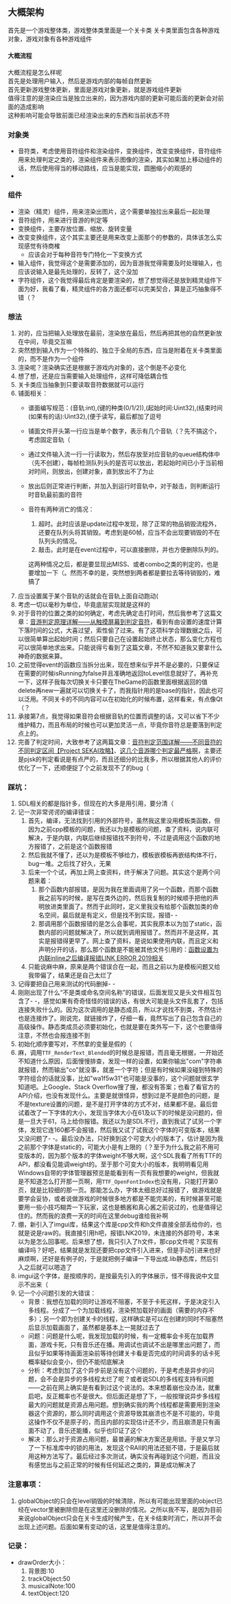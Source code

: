 ﻿## 大概架构
首先是一个游戏整体类，游戏整体类里面是一个关卡类
关卡类里面包含各种游戏对象，游戏对象有各种游戏组件
#### 大概流程
大概流程是怎么样呢  
首先是处理用户输入，然后是游戏内部的每帧自然更新  
首先更新游戏整体更新，里面是游戏对象更新，就是游戏组件更新  
值得注意的是渲染应当是独立出来的，因为游戏内部的更新可能后面的更新会对前面的造成影响  
这种影响可能会导致前面已经渲染出来的东西和当前状态不符  

### 对象类
+ 音符类，考虑使用音符组件和渲染组件，变换组件，改变变换组件，音符组件用来处理判定之类的，渲染组件来表示图像的渲染，其实如果加上移动组件的话，然后使用得当的移动路线，应当是能实现，圆圈缩小的观感的  
+ 

### 组件
+ 渲染（精灵）组件，用来渲染出图片，这个需要单独拉出来最后一起处理
+ 音符组件，用来进行音游的判定等
+ 变换组件，主要存放位置、缩放、旋转变量
+ 改变变换组件，这个其实主要还是用来改变上面那个的参数的，具体该怎么实现感觉有待商榷
    + 应该会对于每种音符专门特化一下变换方式
+ 输入组件，我觉得这个是需要添加的，因为音游我觉得需要及时处理输入，也应该说输入是最先处理的，反转了，这个没加
+ 字符组件，这个我觉得最后肯定是要渲染的，想了想觉得还是放到精灵组件下面为好，我看了看，精灵组件的各方面还都可以完美契合，算是正巧抽象得不错（？

### 想法
1. 对的，应当把输入处理放在最前，渲染放在最后，然后再把其他的自然更新放在中间，毕竟交互嘛
1. 突然想到输入作为一个特殊的、独立于全局的东西，应当是附着在关卡类里面的，而不是作为一个组件
1. 渲染呢？渲染确实还是根据于游戏内对象的，这个倒是不必变化
1. 想了想，还是应当需要输入处理组件，这样可降低耦合性
1. 关卡类应当抽象到只要读取音符数据就可以运行
1. 铺面相关：
    + 谱面编写规范：(音轨:int),(键的种类(0/1/2)),(起始时间:Uint32),(结束时间(如果有的话):Uint32),{便于读写，最后都加了逗号
    + 铺面文件开头第一行应当是单个数字，表示有几个音轨（？先不搞这个，考虑固定音轨（
    + 通过文件输入流一行一行读取为，然后存放至对应音轨的queue结构体中（先不创建），每帧检测队列头的是否可以放出，若起始时间已小于当前相对时间，则放出，创建对象，直到放出不了为止
    + 放出后则正常进行判断，并加入到运行时音轨中，对于敲击，则判断运行时音轨最前面的音符
    + 音符有两种消亡的情况：
        1. 超时。此时应该是update过程中发现，除了正常的物品销毁流程外，还要在队列头将其销毁。考虑到是60帧，应当不会出现要销毁的不在队列头的情况。
        2. 敲击。此时是在event过程中，可以直接删除，并也方便删除队列的。

        这两种情况之后，都是要显现出MISS、或者combo之类的判定的，也是要增加一下（。然而不幸的是，突然想到两者都是要拉去等待销毁的，难搞了
1. 应当设置属于某个音轨的话就会在音轨上面自动跑动(
1. 考虑一切以毫秒为单位，毕竟底层实现就是这样的
1. 对于音符的位置之类的如何确定，考虑先确定击打时间，然后我参考了这篇文章：[音游判定原理详解——从触摸屏幕到判定音符](https://www.bilibili.com/read/cv13690032/)，看到有由设置的速度计算下落时间的公式，大喜过望，索性偷了过来。有了这项科学合理数据之后，可以很简单算出起始时间；然后只要自己在设置起始终止状态，那么变化方程也可以很简单地求出来。只能说得亏看到了这篇文章，不然不知道我又要拿什么神奇的数据来算。
1. 之前觉得event的函数应当拆分出来，现在想来似乎并不是必要的，只要保证在需要的时候isRunning为false并且准确地返回toLevel信息就好了。再补充一下，这样子我每次切换关卡只要在TheGame的函数里面根据返回的值delete再new一遍就可以切换关卡了，而我指针用的是base的指针，因此也可以泛用。不同关卡的不同内容可以在初始化的时候布置，这样看来，有点像Qt（？
1. 承接第7点，我觉得如果音符会根据音轨的位置而调整的话，又可以省下不少维护精力，而且布局的时候也可以更加灵活一点，毕竟你音符总是要落到判定点上的。
1. 完善了判定时间，大致参考了这两篇文章：[音符判定范围详解——不同音符的不同判定区间【Project SEKAI攻略】](https://www.bilibili.com/read/cv13712799/)、[这几个音游哪个判定最严格啊](https://tieba.baidu.com/p/6789994052)，主要还是pjsk的判定看说是有点严的，而且还细分的比我多，所以根据其他人的评价优化了一下，还顺便捉了个之前发现不了的bug（

### 踩坑：
1. SDL相关的都是指针多，但现在的大多是用引用，要分清（
2. 记一次非常谔谔的编译错误：
    1. 首先，编译，无法找到引用的外部符号，虽然我这里没用模板类函数，但因为之前cpp模板的问题，我还以为是模板的问题，查了资料，说内联可解决，于是内联，内联后继续报错找不到符号，不过是调用这个函数的地方报错了，之前是这个函数报错
    1. 然后我就不懂了，还以为是模板不够给力，模板嵌模板再嵌结构体不行，bug一堆。之后找了好久，无果
    1. 后来一个个试，再加上网上查资料，终于解决了问题。其实这个是两个问题来着：
        1. 那个函数内部报错，是因为我在里面调用了另一个函数，而那个函数我之前写的时候，是写在类外边的，然后我复制的时候顺手把他的声明放进类里面了。然而于此同时，定义里我没有给那个函数加类的命名空间，最后就是有定义，但是找不到实现，报错- -
        2. 那调用那个函数报错的是怎么会事呢，其实我原本以为加了static，函数内部的问题就解决了，所以就到调用报错了。然而并不是这样，其实是报错得更早了。网上查了资料，是说如果使用内联，而且定义和声明分开的话，那么那个函数是不能被其他文件引用的：[函数设置为内联inline之后编译报错LINK ERROR 2019相关](https://blog.csdn.net/LL596214569/article/details/83794264)
    1. 只能说麻中麻，原来是两个错误合在一起，而且之前以为是模板问题又给我带偏了，结果还是自己太烂了
1. 记得要把自己用来测试的代码删掉- -
1. 刚刚出现了什么“不是类或命名空间名称”的错误，后面发现又是头文件相互包含了- -，感觉如果有奇奇怪怪的错误的话，有很大可能是头文件乱套了，包括连接失败什么的。因为这次调用的是静态成员，所以才说找不到类，不然估计也是连接炸了。刚说完，就链接炸了，仔细一看，竟然写出了自己包含自己的高级操作。静态类成员必须要初始化，也就是要在类外写一下，这个也要值得注意，不然也会报连接不到
1. 初始化顺序要写对，不然拿的变量是假的（
1. 麻，调用`TTF_RenderText_Blended`的时候总是报错，而且毫无根据，一开始还不知道什么原因，后面慢慢排查，发现一样的设置，如果你输出"com"字符串就报错，然而输出"co"就没事，就差一个字符；但是有时候如果没碰到特殊的字符组合的话就没事，比如"wa1f5w31"也可能是没事的，这个问题就很玄学知道吧。上Google、Stack Overflow搜了搜，都没有答案；也看了看官方的API介绍，也没有发现什么。主要是就很怪异，想到过是不是颜色的问题，是不是texture设置的问题，是不是打开字体的方式不对，结果都不是。最后尝试着改了一下字体的大小，发现当字体大小在61及以下的时候是没问题的，但是一旦大于61，马上给你报错。我还以为是SDL不行，直到我试了试另一个字体，发现它连160都不会报错，然后我又试了试我这个字体的可变版本，结果又没问题了- -。最后没办法，只好换到这个可变大小的版本了，估计是因为我之前那个字体是static的，可能大小是有上限的（？至于为什么我之前不用可变版本的，因为那个版本的字体weight不够大啊，这个SDL我看了所有TTF的API，都没看见能调weight的。至于那个可变大小的版本，我明明看见用Windows自带的字体管理器预览是能看到有一页有我想要的weight，但我就是不知道怎么打开那一页啊，用`TTF_OpenFontIndex`也没有用，只能打开第0页，就是比较细的那一页。那能怎么办，字体太细总好过报错了，做游戏就是要学会妥协，或者说做游戏的时候很多地方都是不能完美的，有时候甚至可能要用一些小技巧糊弄一下玩家，这也是鵺酱和真心酱之前说过的，也是值得记住的。然而我的浪费一天的时间在这里debug谁给我补啊
1. 绷，新引入了imgui库，结果这个库是cpp文件和h文件直接全部丢给你的，也就是说是raw的。我直接引用h吧，报错LNK2019，未连接的外部符号，本来以为是怎么回事呢。后来想了想，我只引入了h文件，那cpp文件呢？实现有编译吗？好吧，结果就是发现还要把cpp文件引入进来，但是手动引进来也好麻烦啊，还好是有例子的，于是就把例子编译一下导出成.lib静态库，然后引入之后就可以嗯造了
1. imgui这个字体，是按顺序的，是按最先引入的字体展示，怪不得我说中文显示不出来（
1. 记一个小问题引发的大错误：
    + 背景：我想在加载的同时让游戏不阻塞，不至于卡死这样，于是决定引入多线程。分成了一个为加载线程，渲染预加载好的画面（需要的内存不多）；另一个即为创建关卡的线程，这样确实是可以在创建的同时不阻塞然后显示加载画面了，虽然都是基本上一晃就过去了
    + 问题：问题是什么呢，我发现加载的时候，有一定概率会卡死在加载界面，游戏卡死，只有音乐还在播。用调试也调试不出是哪里出问题了，而且似乎如果等待画面渲染前等待创建关卡看是否完成的时间调多的话卡死概率疑似会变小，但仍不能彻底解决
    + 分析：考虑到加了这个异步前是没有这个问题的，于是考虑是异步的问题，会不会是异步的多线程太烂了呢？或者说SDL的多线程支持有问题——之前在网上确实是有看到过这个说法的。本来想着崩也没办法，就重启吧，反正概率也不是很大。但后面还是想了下，一般按理说异步多线程最大的问题就是资源占用问题。想到确实我的两个线程都是需要用到渲染器这个资源的，那么同时调用这个资源导致其崩溃也不是不可能的，毕竟这操作不仅不是原子的，而且内部的实现估计还不少，而且崩溃是只有画面不动了，音乐还能播，似乎也印证了这个
    + 解决：那么对于资源占用问题，最普遍的解决方案还是用锁。于是又学习了一下标准库中的锁的用法，发现这个RAII的用法还挺不错，于是最后就用这种方法写了。最后经过多次测试，确实没有再碰到这个问题，而且没有感觉出与之前正常的时候有任何延迟之类的，算是成功解决了

### 注意事项：
1. globalObject的只会在level销毁的时候清除，所以有可能出现里面的object已经在vector里被删除但是在这里还没删除的情况。之所以我不写，是因为目前来说globalObject只会在关卡生成时候产生，在关卡结束时消亡，所以并不会出现上述问题。后面如果有变动的话，这里是值得注意的。

### 记录：
+ drawOrder大小：
    1. 背景图:10
    1. trackObject:50
    1. musicalNote:100
    1. textObject:120